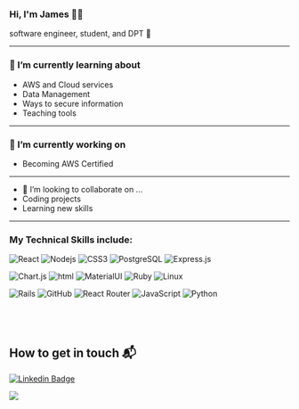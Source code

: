 ### Hi, I'm James &#128075;&#127998;
software engineer, student, and DPT &#128214;
<hr />

### 🌱 I’m currently learning about 
- AWS and Cloud services
- Data Management
- Ways to secure information
- Teaching tools
<hr />

### 🔭 I’m currently working on
- Becoming AWS Certified
<hr />

- 👯 I’m looking to collaborate on ...
- Coding projects
- Learning new skills
<hr />

<!-- 
## <br />
 -->
### My Technical Skills include:
![React](https://img.shields.io/badge/react%20-%2320232a.svg?&style=for-the-badge&logo=react&logoColor=%2361DAFB)
![Nodejs](https://img.shields.io/badge/node.js%20-%2343853D.svg?&style=for-the-badge&logo=node.js&logoColor=white)
![CSS3](https://img.shields.io/badge/css3-%231572B6.svg?style=for-the-badge&logo=css3&logoColor=white)
![PostgreSQL](https://img.shields.io/badge/postgres-%23316192.svg?&style=for-the-badge&logo=postgresql&logoColor=white)
<img alt="Express.js" src="https://img.shields.io/badge/express.js-%23404d59.svg?style=for-the-badge&logo=express&logoColor=%2361DAFB"/>

![Chart.js](https://img.shields.io/badge/chart.js-F5788D.svg?style=for-the-badge&logo=chart.js&logoColor=white)
![html](https://img.shields.io/badge/HTML5-E34F26?style=for-the-badge&logo=html5&logoColor=white)
![MaterialUI](https://img.shields.io/badge/material%20ui%20-%230081CB.svg?&style=for-the-badge&logo=material-ui&logoColor=white)
![Ruby](https://img.shields.io/badge/ruby-%23CC342D.svg?&style=for-the-badge&logo=ruby&logoColor=white)
![Linux](https://img.shields.io/badge/Linux-FCC624?style=for-the-badge&logo=linux&logoColor=black)

![Rails](https://img.shields.io/badge/rails%20-%23CC0000.svg?&style=for-the-badge&logo=ruby-on-rails&logoColor=white)
![GitHub](https://img.shields.io/badge/github%20-%23121011.svg?&style=for-the-badge&logo=github&logoColor=white)
![React Router](https://img.shields.io/badge/React_Router-CA4245?style=for-the-badge&logo=react-router&logoColor=white)
![JavaScript](https://img.shields.io/badge/JavaScript-F7DF1E?style=for-the-badge&logo=javascript&logoColor=black)
![Python](https://img.shields.io/badge/Python-3776AB?style=for-the-badge&logo=python&logoColor=white)


## <br />

<!--
**JamesHoggardDev/JamesHoggardDev** is a ✨ _special_ ✨ repository because its `README.md` (this file) appears on your GitHub profile.

Here are some ideas to get you started:

- 🔭 I’m currently working on ...
- 🌱 I’m currently learning ...
- 👯 I’m looking to collaborate on ...
- 🤔 I’m looking for help with ...
- 💬 Ask me about ...
- 📫 How to reach me: ...
- 😄 Pronouns: ...
- ⚡ Fun fact:
-->

<!-- [![James' GitHub stats](https://github-readme-stats.vercel.app/api?username=JamesHoggardDev&show_icons=true&theme=highcontrast)](https://github.com/JamesHoggardDev) -->

## How to get in touch 📬
[![Linkedin Badge](https://img.shields.io/badge/-James_Hoggard-blue?style=flat-square&logo=Linkedin&logoColor=white&link=https://www.linkedin.com/in/james-hoggard/)](https://www.linkedin.com/in/james-hoggard/)


![](https://komarev.com/ghpvc/?username=JamesHoggardDev&label=PROFILE+VIEWS)

                
